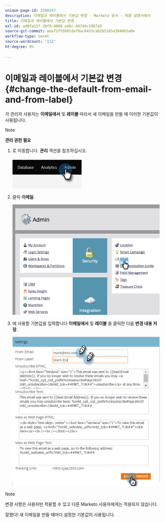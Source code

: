 ```yaml
---
unique-page-id: 2360247
description: 이메일과 레이블에서 기본값 변경 - Marketo 문서 - 제품 설명서에서
title: 이메일과 레이블에서 기본값 변경
exl-id: ad0fa157-28f9-4008-a46c-84749c1987a9
source-git-commit: aeaf1f55b81da70ac8415cab265165a3848b5a0e
workflow-type: tm+mt
source-wordcount: '112'
ht-degree: 0%

---
```


# 이메일과 레이블에서 기본값 변경 {#change-the-default-from-email-and-from-label}

각 관리자 사용자는 **이메일에서** 및 **레이블** 따라서 새 이메일을 만들 때 이러한 기본값이 사용됩니다.

>[!NOTE]
>
>**관리 권한 필요**

1. 로 이동합니다. **관리** 섹션을 참조하십시오.

   ![](assets/change-the-default-from-email-and-from-label-1.png)

1. 클릭 **이메일**.

   ![](assets/change-the-default-from-email-and-from-label-2.png)

1. 에 사용할 기본값을 입력합니다 **이메일에서** 및 **레이블** 을 클릭한 다음 **변경 내용 저장**.

   ![](assets/change-the-default-from-email-and-from-label-3.png)

>[!NOTE]
>
>변경 사항은 사용자만 적용할 수 있고 다른 Marketo 사용자에게는 적용되지 않습니다.

잘했다! 새 이메일을 만들 때마다 설정한 기본값이 사용됩니다.
